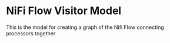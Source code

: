 NiFi Flow Visitor Model
===
This is the model for creating a graph of the Nifi Flow connecting processors together
